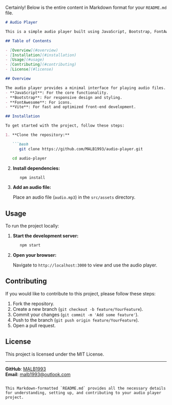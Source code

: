 Certainly! Below is the entire content in Markdown format for your `README.md` file.

```markdown
# Audio Player

This is a simple audio player built using JavaScript, Bootstrap, FontAwesome, and Vite. The player includes basic controls such as play, pause, and stop.

## Table of Contents

- [Overview](#overview)
- [Installation](#installation)
- [Usage](#usage)
- [Contributing](#contributing)
- [License](#license)

## Overview

The audio player provides a minimal interface for playing audio files. It leverages the following technologies:
- **JavaScript**: For the core functionality.
- **Bootstrap**: For responsive design and styling.
- **FontAwesome**: For icons.
- **Vite**: For fast and optimized front-end development.

## Installation

To get started with the project, follow these steps:

1. **Clone the repository:**

   ```bash
      git clone https://github.com/MALB1993/audio-player.git
   ```

   ```bash
      cd audio-player
   ```

2. **Install dependencies:**

   ```bash
      npm install
   ```

3. **Add an audio file:**

   Place an audio file (`audio.mp3`) in the `src/assets` directory.

## Usage

To run the project locally:

1. **Start the development server:**

   ```bash
      npm start
   ```

2. **Open your browser:**

   Navigate to `http://localhost:3000` to view and use the audio player.

## Contributing

If you would like to contribute to this project, please follow these steps:

1. Fork the repository.
2. Create a new branch (`git checkout -b feature/YourFeature`).
3. Commit your changes (`git commit -m 'Add some feature'`).
4. Push to the branch (`git push origin feature/YourFeature`).
5. Open a pull request.

## License

This project is licensed under the MIT License.

---

**GitHub**: [MALB1993](https://github.com/MALB1993)  
**Email**: [malb1993@outlook.com](mailto:malb1993@outlook.com)
```

This Markdown-formatted `README.md` provides all the necessary details for understanding, setting up, and contributing to your audio player project.